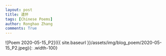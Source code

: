 ```yaml
---
layout: post
title: 遣怀
tags: [Chinese Poems]
author: Ronghao Zhang
comments: True 
---
```


![Poem 2020-05-15_P2]({{ site.baseurl }}/assets/img/blog_poem/2020-05-15_P2.jpeg){: .width-100}